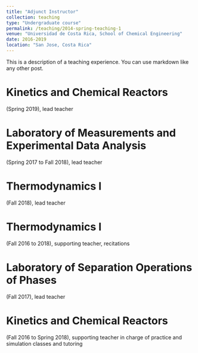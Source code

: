 ```yaml
---
title: "Adjunct Instructor"
collection: teaching
type: "Undergraduate course"
permalink: /teaching/2014-spring-teaching-1
venue: "Universidad de Costa Rica, School of Chemical Engineering"
date: 2016-2019
location: "San Jose, Costa Rica"
---
```


This is a description of a teaching experience. You can use markdown like any other post.

Kinetics and Chemical Reactors 
======
(Spring 2019), lead teacher

Laboratory of Measurements and Experimental Data Analysis 
======
(Spring 2017 to Fall 2018), lead teacher

Thermodynamics I
======
(Fall 2018), lead teacher

Thermodynamics I
======
(Fall 2016 to 2018), supporting teacher, recitations  

Laboratory of Separation Operations of Phases 
======
(Fall 2017), lead teacher

Kinetics and Chemical Reactors 
======
(Fall 2016 to Spring 2018), supporting teacher in charge of practice and simulation classes and tutoring
